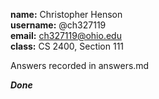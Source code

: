 **name:** Christopher Henson  
**username:** @ch327119  
**email:** ch327119@ohio.edu  
**class:** CS 2400, Section 111  

Answers recorded in answers.md

***Done***